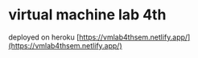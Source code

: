 # virtual machine lab 4th

deployed on heroku
[https://vmlab4thsem.netlify.app/](https://vmlab4thsem.netlify.app/)
